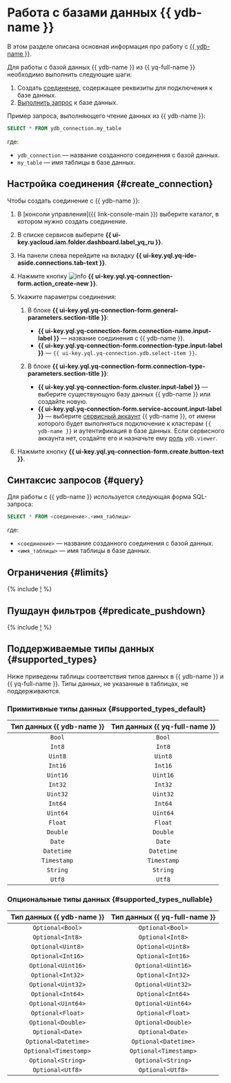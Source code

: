 # Работа с базами данных {{ ydb-name }}

В этом разделе описана основная информация про работу с [{{ ydb-name }}](https://yandex.cloud/ru/services/ydb).

Для работы с базой данных {{ ydb-name }} из {{ yq-full-name }} необходимо выполнить следующие шаги:
1. Создать [соединение](../concepts/glossary.md#connection), содержащее реквизиты для подключения к базе данных.
1. [Выполнить запрос](#query) к базе данных.

Пример запроса, выполняющего чтение данных из {{ ydb-name }}:

```sql
SELECT * FROM ydb_connection.my_table
```

где:
* `ydb_connection` — название созданного соединения с базой данных.
* `my_table` — имя таблицы в базе данных.


## Настройка соединения {#create_connection}

Чтобы создать соединение с {{ ydb-name }}:

1. В [консоли управления]({{ link-console-main }}) выберите каталог, в котором нужно создать соединение.
1. В списке сервисов выберите **{{ ui-key.yacloud.iam.folder.dashboard.label_yq_ru }}**.
1. На панели слева перейдите на вкладку **{{ ui-key.yql.yq-ide-aside.connections.tab-text }}**.
1. Нажмите кнопку ![info](../../_assets/console-icons/plus.svg) **{{ ui-key.yql.yq-connection-form.action_create-new }}**.
1. Укажите параметры соединения:

   1. В блоке **{{ ui-key.yql.yq-connection-form.general-parameters.section-title }}**:

      * **{{ ui-key.yql.yq-connection-form.connection-name.input-label }}** — название соединения с {{ ydb-name }}.
      * **{{ ui-key.yql.yq-connection-form.connection-type.input-label }}** — `{{ ui-key.yql.yq-connection.ydb.select-item }}`.
   1. В блоке **{{ ui-key.yql.yq-connection-form.connection-type-parameters.section-title }}**:
      * **{{ ui-key.yql.yq-connection-form.cluster.input-label }}** — выберите существующую базу данных {{ ydb-name }} или создайте новую.
      * **{{ ui-key.yql.yq-connection-form.service-account.input-label }}** — выберите [сервисный аккаунт](../../iam/concepts/users/service-accounts.md) {{ ydb-name }}, от имени которого будет выполняться подключение к кластерам `{{ ydb-name }}` и аутентификация в базе данных. Если сервисного аккаунта нет, создайте его и назначьте ему [роль](../../ydb/security/index.md#ydb-viewer) `ydb.viewer`.


1. Нажмите кнопку **{{ ui-key.yql.yq-connection-form.create.button-text }}**.

## Синтаксис запросов {#query}

Для работы с {{ ydb-name }} используется следующая форма SQL-запроса:

```sql
SELECT * FROM <соединение>.<имя_таблицы>
```

где:
* `<соединение>` — название созданного соединения с базой данных.
* `<имя_таблицы>` — имя таблицы в базе данных.

## Ограничения {#limits}

{% include [!](_includes/supported_requests.md) %}

## Пушдаун фильтров {#predicate_pushdown}

{% include [!](_includes/predicate_pushdown.md) %}

## Поддерживаемые типы данных {#supported_types}

Ниже приведены таблицы соответствия типов данных в {{ ydb-name }} и {{ yq-full-name }}. Типы данных, не указанные в таблицах, не поддерживаются.

### Примитивные типы данных {#supported_types_default}

| Тип данных {{ ydb-name }} | Тип данных {{ yq-full-name }} |
| :---: | :----: |
| `Bool` | `Bool` |
| `Int8` | `Int8` |
| `Uint8` | `Uint8` |
| `Int16` | `Int16` |
| `Uint16` | `Uint16` |
| `Int32` | `Int32` |
| `Uint32` | `Uint32` |
| `Int64` | `Int64` |
| `Uint64` | `Uint64` |
| `Float` | `Float` |
| `Double` | `Double` |
| `Date` | `Date` |
| `Datetime` | `Datetime` |
| `Timestamp` | `Timestamp` |
| `String` | `String` |
| `Utf8` | `Utf8` |

### Опциональные типы данных {#supported_types_nullable}

| Тип данных {{ ydb-name }} | Тип данных {{ yq-full-name }} |
| :---: | :----: |
| `Optional<Bool>` | `Optional<Bool>` |
| `Optional<Int8>` | `Optional<Int8>` |
| `Optional<Uint8>` | `Optional<Uint8>` |
| `Optional<Int16>` | `Optional<Int16>` |
| `Optional<Uint16>` | `Optional<Uint16>` |
| `Optional<Int32>` | `Optional<Int32>` |
| `Optional<Uint32>` | `Optional<Uint32>` |
| `Optional<Int64>` | `Optional<Int64>` |
| `Optional<Uint64>` | `Optional<Uint64>` |
| `Optional<Float>` | `Optional<Float>` |
| `Optional<Double>` | `Optional<Double>` |
| `Optional<Date>` | `Optional<Date>` |
| `Optional<Datetime>` | `Optional<Datetime>` |
| `Optional<Timestamp>` | `Optional<Timestamp>` |
| `Optional<String>` | `Optional<String>` |
| `Optional<Utf8>` | `Optional<Utf8>` |

